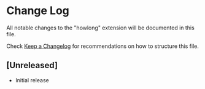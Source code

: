 # Change Log
All notable changes to the "howlong" extension will be documented in this file.

Check [Keep a Changelog](http://keepachangelog.com/) for recommendations on how to structure this file.

## [Unreleased]
- Initial release